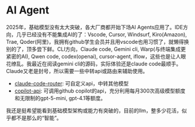 # AI Agent

2025年，基础模型没有太大突破，各大厂商都开始下场AI Agents应用了。IDE方向，几乎已经没有不能集成AI的了：Vscode, Cursor, Windsurf, Kiro(Amazon), Trae, Qoder(阿里)，我拥有github学生会员并且用vscode也用习惯了，就懒得换别的了，顶多尝下鲜。CLI方向，Claude code, Gemini cli, Warp(与终端集成更紧密的AI), Qwen code, codex(openai), cursor-agent, iflow，这些也是让人眼花缭乱。我最近在阅读gemini cli的源码，实际体验还是claude code最顺手。Claude又老是封号，所以需要一些中转api或路由来辅助使用。

- [claude-code-router](https://github.com/musistudio/claude-code-router): 可自定义api，中转其他模型
- [copilot-api](https://github.com/ericc-ch/copilot-api): 可调用github copilot的api，充分利用每月300次高级模型额度和无限制的gpt-5-mini, gpt-4.1等额度。

我还是挺希望能看到基础模型架构或能力有突破的，目前的llm，整多少花活，似乎都不是那么的“智能”。
